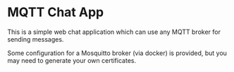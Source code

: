 # MQTT Chat App

This is a simple web chat application which can use any MQTT broker for sending messages.

Some configuration for a Mosquitto broker (via docker) is provided, but you may need to generate your own certificates.
